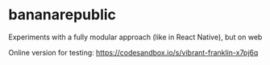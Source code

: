 # bananarepublic
Experiments with a fully modular approach (like in React Native), but on web

Online version for testing: https://codesandbox.io/s/vibrant-franklin-x7pj6q
